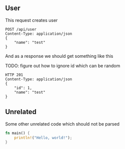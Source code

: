 ## User
This request creates user
```docassertrequest
POST /api/user
Content-Type: application/json
{
    "name": "test"
}
```
And as a response we should get something like this

TODO: figure out how to ignore id which can be random

```docassertresponse
HTTP 201
Content-Type: application/json
{
    "id": 1,
    "name": "test"
}
```
[ignore]: # ($.id)
[let name]: # ($.user.name)


## Unrelated
Some other unrelated code which should not be parsed
```rust
fn main() {
    println!("Hello, world!");
}
```